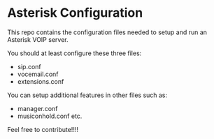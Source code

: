 # Asterisk Configuration

This repo contains the configuration files needed to setup and run an Asterisk VOIP server.

You should at least configure these three files:

- sip.conf
- vocemail.conf
- extensions.conf

You can setup additional features in other files such as:

- manager.conf
- musiconhold.conf
  etc.

Feel free to contribute!!!!
